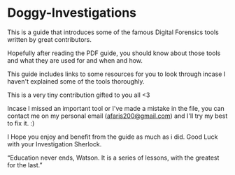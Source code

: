 # Doggy-Investigations

This is a guide that introduces some of the famous Digital Forensics tools written by great contributors.

Hopefully after reading the PDF guide, you should know about those tools and what they are used for and when and how.

This guide includes links to some resources for you to look through incase I haven't explained some of the tools thoroughly.  

This is a very tiny contribution gifted to you all <3 

Incase I missed an important tool or I've made a mistake in the file, you can contact me on my personal email (afaris200@gmail.com) and I'll try my best to fix it. :)

I Hope you enjoy and benefit from the guide as much as i did. Good Luck with your Investigation Sherlock.

“Education never ends, Watson. It is a series of lessons, with the greatest for the last.” 
